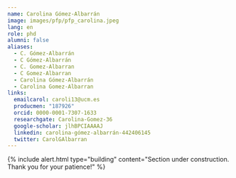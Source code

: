 ```yaml
---
name: Carolina Gómez-Albarrán
image: images/pfp/pfp_carolina.jpeg
lang: en
role: phd
alumni: false
aliases:
  - C. Gómez-Albarrán
  - C Gómez-Albarrán
  - C. Gomez-Albarran
  - C Gomez-Albarran
  - Carolina Gómez-Albarrán
  - Carolina Gomez-Albarran
links:
  emailcarol: caroli13@ucm.es
  producmen: "187926"
  orcid: 0000-0001-7307-1633
  researchgate: Carolina-Gomez-36
  google-scholar: jlhBPCIAAAAJ
  linkedin: carolina-gómez-albarrán-442406145
  twitter: CarolGAlbarran
---
```


{%
  include alert.html
  type="building"
  content="Section under construction. Thank you for your patience!"
%}